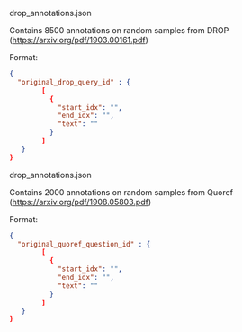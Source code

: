 drop_annotations.json

Contains 8500 annotations on random samples from DROP (https://arxiv.org/pdf/1903.00161.pdf)

Format:
```json
{
  "original_drop_query_id" : {
        [
          {
            "start_idx": "",
            "end_idx": "",
            "text": ""
          }
        ]
   }
}
```

drop_annotations.json

Contains 2000 annotations on random samples from Quoref (https://arxiv.org/pdf/1908.05803.pdf)

Format:
```json
{
  "original_quoref_question_id" : {
        [
          {
            "start_idx": "",
            "end_idx": "",
            "text": ""
          }
        ]
   }
}
```

